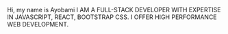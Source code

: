 Hi, my name is Ayobami
I AM A FULL-STACK DEVELOPER WITH EXPERTISE IN JAVASCRIPT, REACT, BOOTSTRAP CSS. I OFFER HIGH PERFORMANCE WEB DEVELOPMENT.

